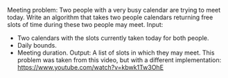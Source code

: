 
Meeting problem:
Two people with a very busy calendar are trying to meet today.
Write an algorithm that takes two people calendars returning free slots of time
during these two people may meet.
Input:
* Two calendars with the slots currently taken today for both people.
* Daily bounds.
* Meeting duration.
Output: A list of slots in which they may meet.
This problem was taken from this video, but with a different implementation:
https://www.youtube.com/watch?v=kbwk1Tw3OhE
